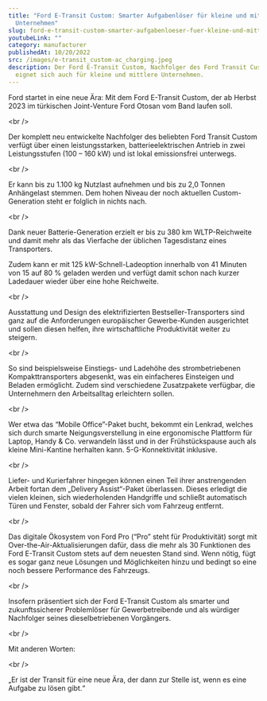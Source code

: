 ```yaml
---
title: "Ford E-Transit Custom: Smarter Aufgabenlöser für kleine und mittlere
  Unternehmen"
slug: ford-e-transit-custom-smarter-aufgabenloeser-fuer-kleine-und-mittlere-unternehmen
youtubeLink: ""
category: manufacturer
publishedAt: 10/20/2022
src: /images/e-transit_custom-ac_charging.jpeg
description: D﻿er Ford E-Transit Custom, Nachfolger des Ford Transit Custom,
  eignet sich auch für kleine und mittlere Unternehmen.
---
```

Ford startet in eine neue Ära: Mit dem Ford E-Transit Custom, der ab Herbst 2023 im türkischen Joint-Venture Ford Otosan vom Band laufen soll.

<﻿br />

Der komplett neu entwickelte Nachfolger des beliebten Ford Transit Custom verfügt über einen leistungsstarken, batterieelektrischen Antrieb in zwei Leistungsstufen (100 – 160 kW) und ist lokal emissionsfrei unterwegs.

<﻿br />

Er kann bis zu 1.100 kg Nutzlast aufnehmen und bis zu 2,0 Tonnen Anhängelast stemmen. Dem hohen Niveau der noch aktuellen Custom-Generation steht er folglich in nichts nach.

<﻿br />

Dank neuer Batterie-Generation erzielt er bis zu 380 km WLTP-Reichweite und damit mehr als das Vierfache der üblichen Tagesdistanz eines Transporters.

Zudem kann er mit 125 kW-Schnell-Ladeoption innerhalb von 41 Minuten von 15 auf 80 % geladen werden und verfügt damit schon nach kurzer Ladedauer wieder über eine hohe Reichweite.

<﻿br />

Ausstattung und Design des elektrifizierten Bestseller-Transporters sind ganz auf die Anforderungen europäischer Gewerbe-Kunden ausgerichtet und sollen diesen helfen, ihre wirtschaftliche Produktivität weiter zu steigern.

<﻿br />

So sind beispielsweise Einstiegs- und Ladehöhe des strombetriebenen Kompakttransporters abgesenkt, was ein einfacheres Einsteigen und Beladen ermöglicht. Zudem sind verschiedene Zusatzpakete verfügbar, die Unternehmern den Arbeitsalltag erleichtern sollen.

<﻿br />

Wer etwa das “Mobile Office”-Paket bucht, bekommt ein Lenkrad, welches sich durch smarte Neigungsverstellung in eine ergonomische Plattform für Laptop, Handy & Co. verwandeln lässt und in der Frühstückspause auch als kleine Mini-Kantine herhalten kann. 5-G-Konnektivität inklusive.

<﻿br />

Liefer- und Kurierfahrer hingegen können einen Teil ihrer anstrengenden Arbeit fortan dem „Delivery Assist“-Paket überlassen. Dieses erledigt die vielen kleinen, sich wiederholenden Handgriffe und schließt automatisch Türen und Fenster, sobald der Fahrer sich vom Fahrzeug entfernt.

<﻿br />

Das digitale Ökosystem von Ford Pro (“Pro” steht für Produktivität) sorgt mit Over-the-Air-Aktualisierungen dafür, dass die mehr als 30 Funktionen des Ford E-Transit Custom stets auf dem neuesten Stand sind. Wenn nötig, fügt es sogar ganz neue Lösungen und Möglichkeiten hinzu und bedingt so eine noch bessere Performance des Fahrzeugs.

<﻿br />

Insofern präsentiert sich der Ford E-Transit Custom als smarter und zukunftssicherer Problemlöser für Gewerbetreibende und als würdiger Nachfolger seines dieselbetriebenen Vorgängers.

<﻿br />

Mit anderen Worten:

<﻿br />

„Er ist der Transit für eine neue Ära, der dann zur Stelle ist, wenn es eine Aufgabe zu lösen gibt.“